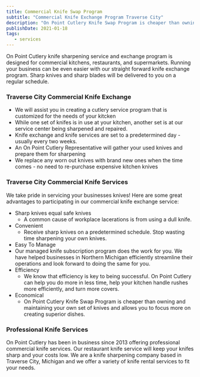 ```yaml
---
title: Commercial Knife Swap Program
subtitle: "Commercial Knife Exchange Program Traverse City"
description: "On Point Cutlery Knife Swap Program is cheaper than owning and maintaining your own set of knives and allows you to focus more on creating a superior experience for your patrons.  Call for details."
publishDate: 2021-01-18
tags:
   - services
---
```

On Point Cutlery knife sharpening service and exchange program is designed for commercial kitchens, restaurants, and supermarkets. Running your business can be even easier with our straight forward knife exchange program. Sharp knives and sharp blades will be delivered to you on a regular schedule.

### Traverse City Commercial Knife Exchange

- We will assist you in creating a cutlery service program that is customized for the needs of your kitcken
- While one set of knifes is in use at your kitchen, another set is at our service center being sharpened and repaired. 
- Knife exchange and knife services are set to a predetermined day - usually every two weeks.  
- An On Point Cutlery Representative will gather your used knives and prepare them for sharpening
- We replace any worn out knives with brand new ones when the time comes - no need to re-purchase expensive kitchen knives


### Traverse City Commercial Knife Services

We take pride in servicing your businesses knives!  Here are some great advantages to participating in our commercial knife exchange service:

- Sharp knives equal safe knives
  - A common cause of workplace lacerations is from using a dull knife.
- Convenient
  - Receive sharp knives on a predetermined schedule.  Stop wasting time sharpening your own knives.
-  Easy To Manage
  - Our managed knife subscription program does the work for you.  We have helped businesses in Northern Michigan efficiently streamline their operations and look forward to doing the same for you.  
- Efficiency
  - We know that efficiency is key to being successful. On Point Cutlery can help you do more in less time, help your kitchen handle rushes more efficiently, and turn more covers.
- Economical
  - On Point Cutlery Knife Swap Program is cheaper than owning and maintaining your own set of knives and allows you to focus more on creating superior dishes.


### Professional Knife Services

On Point Cutlery has been in business since 2013 offering professional commercial knife services.  Our restaurant knife service will keep your knifes sharp and your costs low.  We are a knife sharpening company based in Traverse City, Michigan and we offer a variety of knife rental services to fit your needs.  